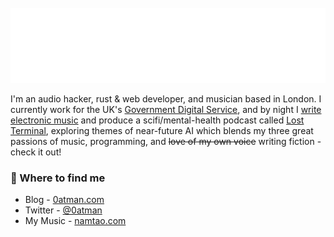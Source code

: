 <div>
	<br>
		<img src="header.svg" width="800" height="120">
	<br>
</div>

I'm an audio hacker, rust & web developer, and musician based in London. I currently work for the UK's [Government Digital Service](https://github.com/alphagov/), and by night I [write electronic music](https://namtao.com) and produce a scifi/mental-health podcast called [Lost Terminal](https://www.youtube.com/watch?v=p3bDE9kszMc&list=PL95NP4bDITAln7fq-cCqzOFE15UvVthuL&index=2&t=0s), exploring themes of near-future AI which blends my three great passions of music, programming, and ~~love of my own voice~~ writing fiction - check it out!

### 📌 Where to find me 
- Blog - [0atman.com](http://0atman.com)
- Twitter - [@0atman](https://twitter.com/0atman)
- My Music - [namtao.com](http://namtao.com)
